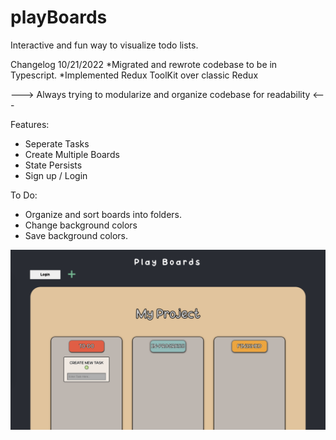 # playBoards

Interactive and fun way to visualize todo lists.

Changelog
10/21/2022
*Migrated and rewrote codebase to be in Typescript.
*Implemented Redux ToolKit over classic Redux


---> Always trying to modularize and organize codebase for readability <---


Features:
* Seperate Tasks 
* Create Multiple Boards
* State Persists
* Sign up / Login

To Do:
* Organize and sort boards into folders.
* Change background colors
* Save background colors.

![README](README.png)


